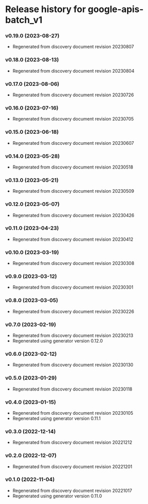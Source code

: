 # Release history for google-apis-batch_v1

### v0.19.0 (2023-08-27)

* Regenerated from discovery document revision 20230807

### v0.18.0 (2023-08-13)

* Regenerated from discovery document revision 20230804

### v0.17.0 (2023-08-06)

* Regenerated from discovery document revision 20230726

### v0.16.0 (2023-07-16)

* Regenerated from discovery document revision 20230705

### v0.15.0 (2023-06-18)

* Regenerated from discovery document revision 20230607

### v0.14.0 (2023-05-28)

* Regenerated from discovery document revision 20230518

### v0.13.0 (2023-05-21)

* Regenerated from discovery document revision 20230509

### v0.12.0 (2023-05-07)

* Regenerated from discovery document revision 20230426

### v0.11.0 (2023-04-23)

* Regenerated from discovery document revision 20230412

### v0.10.0 (2023-03-19)

* Regenerated from discovery document revision 20230308

### v0.9.0 (2023-03-12)

* Regenerated from discovery document revision 20230301

### v0.8.0 (2023-03-05)

* Regenerated from discovery document revision 20230226

### v0.7.0 (2023-02-19)

* Regenerated from discovery document revision 20230213
* Regenerated using generator version 0.12.0

### v0.6.0 (2023-02-12)

* Regenerated from discovery document revision 20230130

### v0.5.0 (2023-01-29)

* Regenerated from discovery document revision 20230118

### v0.4.0 (2023-01-15)

* Regenerated from discovery document revision 20230105
* Regenerated using generator version 0.11.1

### v0.3.0 (2022-12-14)

* Regenerated from discovery document revision 20221212

### v0.2.0 (2022-12-07)

* Regenerated from discovery document revision 20221201

### v0.1.0 (2022-11-04)

* Regenerated from discovery document revision 20221017
* Regenerated using generator version 0.11.0

